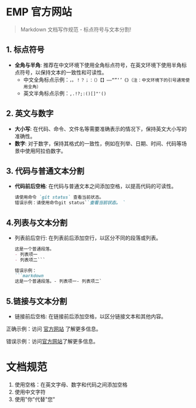 # EMP 官方网站
> Markdown 文档写作规范 - 标点符号与文本分割!

## 1. 标点符号
- **全角与半角**: 推荐在中文环境下使用全角标点符号，在英文环境下使用半角标点符号，以保持文本的一致性和可读性。
  - 中文全角标点示例：`，。！？；：（）【】——“”‘’《》（注：中文环境下的引号通常使用全角）`
  - 英文半角标点示例：`,.!?;:()[]"'()`

## 2. 英文与数字
- **大小写**: 在代码、命令、文件名等需要准确表示的情况下，保持英文大小写的准确性。
- **数字**: 对于数字，保持其格式的一致性，例如在列举、日期、时间、代码等场景中使用阿拉伯数字。

## 3. 代码与普通文本分割
- **代码前后空格**: 在代码与普通文本之间添加空格，以提高代码的可读性。
  ```markdown
  请使用命令 `git status` 查看当前状态。
  错误示例：请使用命令git status``查看当前状态。 `

## 4.列表与文本分割
- 列表前后空行: 在列表前后添加空行，以区分不同的段落或列表。
    ```markdown
    这是一个普通段落。
    - 列表项一
    - 列表项二```

    错误示例：
    ```markdown
    这是一个普通段落。- 列表项一- 列表项二`

## 5.链接与文本分割
- 链接前后空格: 在链接前后添加空格，以区分链接文本和其他内容。

正确示例：访问 [官方网站](https://www.example.com) 了解更多信息。

错误示例：访问[官方网站](https://www.example.com)了解更多信息。

# 文档规范

1. 使用空格：在英文字母、数字和代码之间添加空格
2. 使用中文字符
3. 使用"你"代替"您"